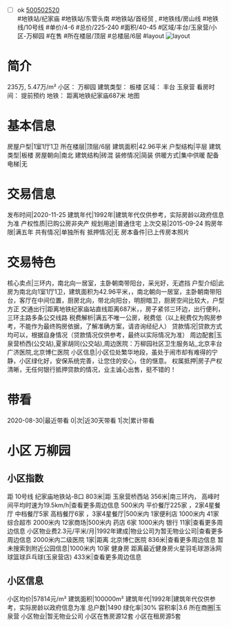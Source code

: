 - [ ] ok [500502520](https://bj.5i5j.com/ershoufang/500502520.html)  
 #地铁站/纪家庙 #地铁站/东管头南 #地铁站/首经贸 ,  #地铁线/房山线 #地铁线/10号线
#单价/4-6 #总价/225-240 #面积/40-45   #区域/丰台/玉泉营/小区-万柳园 #在售 #所在楼层/顶层 #总楼层/6层 #layout 
![layout](http://image2a.5i5j.com/scm/HOUSE_CUSTOMER/807f8f6540fc4fdba1a70e37c437695f.jpg_P5.jpg) 
# 简介 
 235万,  5.47万/m² 
小区： 万柳园
建筑类型： 板楼
区域： 丰台 玉泉营
看房时间： 提前预约
地铁： 距离地铁纪家庙687米 地图
# 基本信息 
 房屋户型|1室1厅1卫
所在楼层|顶层/6层
建筑面积|42.96平米
户型结构|平层
建筑类型|板楼
房屋朝向|南北
建筑结构|砖混
装修情况|简装
供暖方式|集中供暖
配备电梯|无
# 交易信息 
 发布时间|2020-11-25
建筑年代|1992年|建筑年代仅供参考，实际房龄以政府信息为准
产权性质|已购公房非央产
规划用途|普通住宅
上次交易|2015-09-24
购房年限|满五年
共有情况|单独所有
抵押情况|无
房本备件|已上传房本照片
# 交易特色 
 核心卖点|三环内，南北向一居室，主卧朝南带阳台，采光好，无遮挡
户型介绍|此房为南北向1室1厅1卫，建筑面积为42.96平米，，南北朝向一居室，主卧朝南带阳台，客厅在中间位置，厨房北向，带北向阳台，明厨暗卫，厨房空间比较大，户型方正
交通出行|距离地铁纪家庙站直线距离687米，，房子紧邻三环边，出行便利，三环主路多条公交线路
税费解析|满五不唯一公房，税费低（以上税费仅为购房参考，不能作为最终购房依据，了解准确方案，请咨询经纪人）
贷款情况|贷款方式均可以，根据自身情况（贷款情况仅供参考，最终以实际情况为准）
周边配套|玉泉营桥西(公交站),夏家胡同(公交站),周边医院：万柳园社区卫生服务站,,北京丰台广济医院,北京博仁医院
小区信息|小区位处繁华地段，虽处于闹市却有难得的宁静，小区绿化好，安保系统完善，让您住的安心，住的惬意。
权属抵押|房子产权清晰，无任何银行抵押贷款的情况，业主诚心出售，挺不错的！
# 带看 
 2020-08-30|最近带看	 0|次|近30天带看	 1|次|累计带看
# 小区 万柳园
## 小区指数 
 距 10号线 纪家庙地铁站-B口 803米|距 玉泉营桥西站 356米|南三环内， 高峰时间平均时速为19.5km/h|查看更多周边信息
500米内 平价餐厅225家 ，2家4星餐厅
中档餐厅5家
高档餐厅6家 ，3家4星餐厅|500米内 1家便利店
1000米内 41家综合超市
2000米内 12家商场|500米内 药店 6家
1000米内 银行 11家|查看更多周边信息
小区物业费2.3元/平米/月|1992年建成|物业公司为暂无物业公司|查看更多周边信息
2000米内二级医院 1家|距离 北京博仁医院  836米|查看更多周边信息
暂未搜索到附近公园信息|1000米内 10家 健身房
距离最近健身房火星羽毛球游泳网球篮球乒乓球(玉泉营店) 433米|查看更多周边信息
## 小区信息 
 小区均价|57814元/m²
建筑面积|100000m²
建筑年代|1992年|建筑年代仅供参考，实际房龄以政府信息为准
总户数|1490
绿化率|30%
容积率|3.6
所在商圈|玉泉营
小区物业|暂无物业公司
小区在售房源12套
小区在租房源5套
